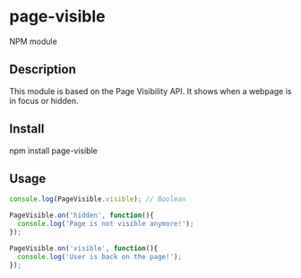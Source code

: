 # page-visible
NPM module

## Description
This module is based on the Page Visibility API. It shows when a webpage is in focus or hidden.

## Install
npm install page-visible

## Usage
```javascript
console.log(PageVisible.visible); // Boolean

PageVisible.on('hidden', function(){
  console.log('Page is not visible anymore!');
});

PageVisible.on('visible', function(){
  console.log('User is back on the page!');
});
```
